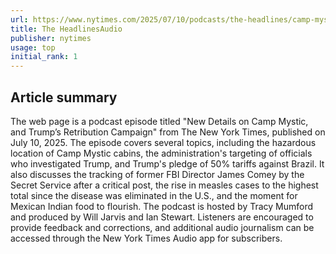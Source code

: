 ```yaml
---
url: https://www.nytimes.com/2025/07/10/podcasts/the-headlines/camp-mystic-trump-retribution.html
title: The HeadlinesAudio
publisher: nytimes
usage: top
initial_rank: 1
---
```

## Article summary
The web page is a podcast episode titled "New Details on Camp Mystic, and Trump’s Retribution Campaign" from The New York Times, published on July 10, 2025. The episode covers several topics, including the hazardous location of Camp Mystic cabins, the administration's targeting of officials who investigated Trump, and Trump's pledge of 50% tariffs against Brazil. It also discusses the tracking of former FBI Director James Comey by the Secret Service after a critical post, the rise in measles cases to the highest total since the disease was eliminated in the U.S., and the moment for Mexican Indian food to flourish. The podcast is hosted by Tracy Mumford and produced by Will Jarvis and Ian Stewart. Listeners are encouraged to provide feedback and corrections, and additional audio journalism can be accessed through the New York Times Audio app for subscribers.
